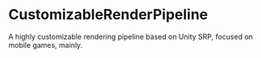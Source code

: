# CustomizableRenderPipeline
A highly customizable rendering pipeline based on Unity SRP, focused on mobile games, mainly.
